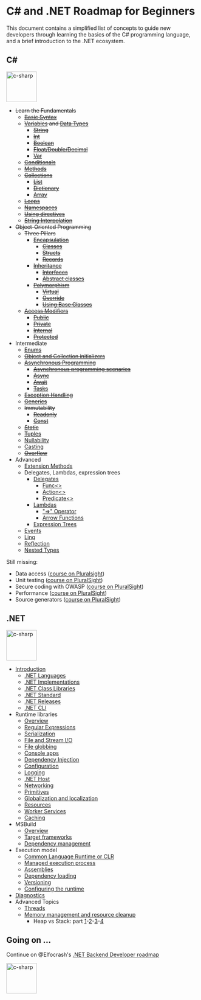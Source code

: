 # C# and .NET Roadmap for Beginners

This document contains a simplified list of concepts to guide new developers through learning the basics of the C# programming language, and a brief introduction to the .NET ecosystem.

## C#

<img title="c-sharp" alt="c-sharp" src="https://cdn.jsdelivr.net/npm/@programming-languages-logos/csharp@0.0.0/csharp_256x256.png" width=80px>

- ~~Learn the Fundamentals~~
  - ~~[Basic Syntax](https://docs.microsoft.com/en-us/dotnet/csharp/tour-of-csharp/tutorials/hello-world)~~
  - ~~[Variables](https://docs.microsoft.com/en-us/dotnet/csharp/language-reference/language-specification/variables) and [Data Types](https://docs.microsoft.com/en-us/dotnet/csharp/language-reference/builtin-types/built-in-types)~~
    - ~~[String](https://docs.microsoft.com/en-us/dotnet/csharp/language-reference/builtin-types/reference-types)~~
    - ~~[Int](https://docs.microsoft.com/en-us/dotnet/csharp/language-reference/builtin-types/integral-numeric-types)~~
    - ~~[Boolean](https://docs.microsoft.com/en-us/dotnet/csharp/language-reference/builtin-types/bool)~~
    - ~~[Float/Double/Decimal](https://docs.microsoft.com/en-us/dotnet/csharp/language-reference/builtin-types/floating-point-numeric-types)~~
    - ~~[Var](https://docs.microsoft.com/en-us/dotnet/csharp/fundamentals/types/anonymous-types)~~
  - ~~[Conditionals](https://docs.microsoft.com/en-us/dotnet/csharp/language-reference/statements/selection-statements)~~
  - ~~[Methods](https://docs.microsoft.com/en-us/dotnet/csharp/methods)~~
  - ~~[Collections](https://docs.microsoft.com/en-us/dotnet/csharp/programming-guide/concepts/collections)~~
    - ~~[List](https://docs.microsoft.com/en-us/dotnet/api/system.collections.generic.list-1)~~
    - ~~[Dictionary](https://docs.microsoft.com/en-us/dotnet/api/system.collections.generic.dictionary-2)~~
    - ~~[Array](https://docs.microsoft.com/en-us/dotnet/csharp/programming-guide/arrays/)~~
  - ~~[Loops](https://docs.microsoft.com/en-us/dotnet/csharp/language-reference/statements/iteration-statements)~~
  - ~~[Namespaces](https://docs.microsoft.com/en-us/dotnet/csharp/fundamentals/types/namespaces)~~
  - ~~[Using directives](https://docs.microsoft.com/en-us/dotnet/csharp/language-reference/keywords/using-directive)~~
  - ~~[String Interpolation](https://docs.microsoft.com/en-us/dotnet/csharp/language-reference/tokens/interpolated)~~
- ~~Object-Oriented Programming~~
  - ~~Three Pillars~~
    - ~~[Encapsulation](https://docs.microsoft.com/en-us/dotnet/csharp/fundamentals/object-oriented/)~~
      - ~~[Classes](https://docs.microsoft.com/en-us/dotnet/csharp/fundamentals/types/classes)~~
      - ~~[Structs](https://docs.microsoft.com/en-us/dotnet/csharp/language-reference/builtin-types/struct)~~
      - ~~[Records](https://docs.microsoft.com/en-us/dotnet/csharp/fundamentals/types/records)~~
    - ~~[Inheritance](https://docs.microsoft.com/en-us/dotnet/csharp/fundamentals/object-oriented/inheritance)~~
      - ~~[Interfaces](https://docs.microsoft.com/en-us/dotnet/csharp/fundamentals/types/interfaces)~~
      - ~~[Abstract classes](https://docs.microsoft.com/en-us/dotnet/csharp/language-reference/keywords/abstract)~~
    - ~~[Polymorphism](https://docs.microsoft.com/en-us/dotnet/csharp/fundamentals/object-oriented/polymorphism)~~
      - ~~[Virtual](https://docs.microsoft.com/en-us/dotnet/csharp/language-reference/keywords/virtual)~~
      - ~~[Override](https://docs.microsoft.com/en-us/dotnet/csharp/language-reference/keywords/override)~~
      - ~~[Using Base Classes](https://docs.microsoft.com/en-us/dotnet/csharp/language-reference/keywords/base)~~
  - ~~[Access Modifiers](https://docs.microsoft.com/en-us/dotnet/csharp/programming-guide/classes-and-structs/access-modifiers)~~
    - ~~[Public](https://docs.microsoft.com/en-us/dotnet/csharp/language-reference/keywords/public)~~
    - ~~[Private](https://docs.microsoft.com/en-us/dotnet/csharp/language-reference/keywords/private)~~
    - ~~[Internal](https://docs.microsoft.com/en-us/dotnet/csharp/language-reference/keywords/internal)~~
    - ~~[Protected](https://docs.microsoft.com/en-us/dotnet/csharp/language-reference/keywords/protected)~~
- Intermediate
  - ~~[Enums](https://docs.microsoft.com/en-us/dotnet/csharp/language-reference/builtin-types/enum)~~
  - ~~[Object and Collection initializers](https://docs.microsoft.com/en-us/dotnet/csharp/programming-guide/classes-and-structs/object-and-collection-initializers)~~
  - ~~[Asynchronous Programming](https://learn.microsoft.com/en-us/dotnet/csharp/asynchronous-programming/)~~
    - ~~[Asynchronous programming scenarios](https://docs.microsoft.com/en-us/dotnet/csharp/programming-guide/concepts/async/)~~
    - ~~[Async](https://docs.microsoft.com/en-us/dotnet/csharp/language-reference/keywords/async)~~
    - ~~[Await](https://docs.microsoft.com/en-us/dotnet/csharp/language-reference/operators/await)~~
    - ~~[Tasks](https://docs.microsoft.com/en-us/dotnet/csharp/programming-guide/concepts/async/)~~
  - ~~[Exception Handling](https://docs.microsoft.com/en-us/dotnet/csharp/fundamentals/exceptions/exception-handling)~~
  - ~~[Generics](https://docs.microsoft.com/en-us/dotnet/csharp/fundamentals/types/generics)~~
  - ~~Immutability~~
    - ~~[Readonly](https://docs.microsoft.com/en-us/dotnet/csharp/language-reference/keywords/readonly)~~
    - ~~[Const](https://docs.microsoft.com/en-us/dotnet/csharp/language-reference/keywords/const)~~
  - ~~[Static](https://docs.microsoft.com/en-us/dotnet/csharp/language-reference/keywords/static)~~
  - ~~[Tuples](https://learn.microsoft.com/en-us/dotnet/csharp/language-reference/builtin-types/value-tuples)~~
  - [Nullability](https://learn.microsoft.com/en-us/dotnet/csharp/nullable-references)
  - [Casting](https://learn.microsoft.com/en-us/dotnet/csharp/programming-guide/types/casting-and-type-conversions)
  - ~~[Overflow](https://learn.microsoft.com/en-us/dotnet/csharp/language-reference/statements/checked-and-unchecked)~~
- Advanced
  - [Extension Methods](https://learn.microsoft.com/en-us/dotnet/csharp/programming-guide/classes-and-structs/extension-methods)
  - Delegates, Lambdas, expression trees
    - [Delegates](https://learn.microsoft.com/en-us/dotnet/csharp/programming-guide/delegates/)
      - [Func<>](https://learn.microsoft.com/en-us/dotnet/api/system.func-2?view=net-7.0)
      - [Action<>](https://learn.microsoft.com/it-it/dotnet/api/system.action-1?view=net-7.0)
      - [Predicate<>](https://learn.microsoft.com/it-it/dotnet/api/system.predicate-1?view=net-7.0)
    - [Lambdas](https://docs.microsoft.com/en-us/dotnet/csharp/language-reference/operators/lambda-expressions)
      - ["=>" Operator](https://docs.microsoft.com/en-us/dotnet/csharp/language-reference/operators/lambda-operator)
      - [Arrow Functions](https://docs.microsoft.com/en-us/dotnet/csharp/language-reference/operators/lambda-expressions)
    - [Expression Trees](https://learn.microsoft.com/en-us/dotnet/csharp/advanced-topics/expression-trees/)
  - [Events](https://learn.microsoft.com/en-us/dotnet/csharp/programming-guide/events/)
  - [Linq](https://docs.microsoft.com/en-us/dotnet/csharp/linq/)
  - [Reflection](https://learn.microsoft.com/en-us/dotnet/csharp/advanced-topics/reflection-and-attributes/)
  - [Nested Types](https://learn.microsoft.com/en-us/dotnet/csharp/programming-guide/classes-and-structs/nested-types)

Still missing:

* Data access ([course on Pluralsight](https://app.pluralsight.com/library/courses/c-sharp-10-data-access-fundamentals/table-of-contents))
* Unit testing ([course on PluralSight](https://app.pluralsight.com/library/courses/c-sharp-10-unit-testing/table-of-contents))
* Secure coding with OWASP ([course on PluralSight](https://app.pluralsight.com/library/courses/c-sharp-10-owasp-secure-coding/table-of-contents))
* Performance ([course on PluralSight](https://app.pluralsight.com/library/courses/c-sharp-10-performance-playbook/table-of-contents))
* Source generators ([course on PluralSight](https://app.pluralsight.com/library/courses/c-sharp-10-developing-source-generators/table-of-contents))

## .NET

<img title="c-sharp" alt="c-sharp" src="https://upload.wikimedia.org/wikipedia/commons/0/0e/Microsoft_.NET_logo.png" width=80px>

- [Introduction](https://learn.microsoft.com/en-us/dotnet/core/introduction)
  - [.NET Languages](https://learn.microsoft.com/en-us/dotnet/fundamentals/languages)
  - [.NET Implementations](https://learn.microsoft.com/en-us/dotnet/fundamentals/implementations)
  - [.NET Class Libraries](https://learn.microsoft.com/en-us/dotnet/standard/class-libraries)
  - [.NET Standard](https://learn.microsoft.com/en-us/dotnet/standard/net-standard?tabs=net-standard-1-0)
  - [.NET Releases](https://learn.microsoft.com/en-us/dotnet/core/releases-and-support)
  - [.NET CLI](https://learn.microsoft.com/en-us/dotnet/core/tools/)
- Runtime libraries
  - [Overview](https://learn.microsoft.com/en-us/dotnet/standard/runtime-libraries-overview)
  - [Regular Expressions](https://learn.microsoft.com/en-us/dotnet/standard/base-types/regular-expressions)
  - [Serialization](https://learn.microsoft.com/en-us/dotnet/standard/serialization/)	
  - [File and Stream I/O](https://learn.microsoft.com/en-us/dotnet/standard/io/)
  - [File globbing](https://learn.microsoft.com/en-us/dotnet/core/extensions/file-globbing)
  - [Console apps](https://learn.microsoft.com/en-us/dotnet/standard/building-console-apps)
  - [Dependency Injection](https://learn.microsoft.com/en-us/dotnet/core/extensions/dependency-injection)
  - [Configuration](https://learn.microsoft.com/en-us/dotnet/core/extensions/configuration)
  - [Logging](https://learn.microsoft.com/en-us/dotnet/core/extensions/logging?tabs=command-line)
  - [.NET Host](https://learn.microsoft.com/en-us/dotnet/core/extensions/generic-host)
  - [Networking](https://learn.microsoft.com/en-us/dotnet/fundamentals/networking/overview)
  - [Primitives](https://learn.microsoft.com/en-us/dotnet/core/extensions/primitives)
  - [Globalization and localization](https://learn.microsoft.com/en-us/dotnet/core/extensions/globalization-and-localization)
  - [Resources](https://learn.microsoft.com/en-us/dotnet/core/extensions/resources)
  - [Worker Services](https://learn.microsoft.com/en-us/dotnet/core/extensions/workers?pivots=dotnet-7-0)
  - [Caching](https://learn.microsoft.com/en-us/dotnet/core/extensions/caching)  
- MSBuild
  - [Overview](https://learn.microsoft.com/en-us/dotnet/core/project-sdk/overview)
  - [Target frameworks](https://learn.microsoft.com/en-us/dotnet/standard/frameworks)
  - [Dependency management](https://learn.microsoft.com/en-us/dotnet/core/tools/dependencies)
- Execution model
  - [Common Language Runtime or CLR](https://learn.microsoft.com/en-us/dotnet/standard/clr)
  - [Managed execution process](https://learn.microsoft.com/en-us/dotnet/standard/managed-execution-process)
  - [Assemblies](https://learn.microsoft.com/en-us/dotnet/standard/assembly/)
  - [Dependency loading](https://learn.microsoft.com/en-us/dotnet/core/dependency-loading/overview)
  - [Versioning](https://learn.microsoft.com/en-us/dotnet/core/versions/)
  - [Configuring the runtime](https://learn.microsoft.com/en-us/dotnet/core/runtime-config/)
- [Diagnostics](https://learn.microsoft.com/en-us/dotnet/core/diagnostics/)
- Advanced Topics
  - [Threads](https://learn.microsoft.com/en-us/dotnet/standard/threading/managed-threading-basics)
  - [Memory management and resource cleanup](https://learn.microsoft.com/en-us/dotnet/standard/garbage-collection/unmanaged)
    - Heap vs Stack: part [1](https://www.c-sharpcorner.com/article/C-Sharp-heaping-vs-stacking-in-net-part-i)-[2](https://www.c-sharpcorner.com/article/C-Sharp-heaping-vs-stacking-in-net-part-ii)-[3](https://www.c-sharpcorner.com/article/C-Sharp-heaping-vs-stacking-in-net-part-iii)-[4](https://www.c-sharpcorner.com/article/C-Sharp-heaping-vs-stacking-in-net-part-iv)

## Going on ...

Continue on @Elfocrash's [.NET Backend Developer roadmap](https://github.com/Elfocrash/.NET-Backend-Developer-Roadmap)

<img title="c-sharp" alt="c-sharp" src="https://ardalis.com/static/2bcf8d1ec45106e529bb3a6176467a31/c5cb2/aspnetcore-logo.png" width=80px>
